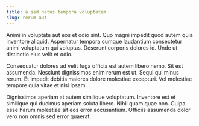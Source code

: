 ```yaml
---
title: a sed natus tempora voluptatem
slug: rerum aut
---
```


Animi in voluptate aut eos et odio sint. Quo magni impedit quod autem quia inventore aliquid. Aspernatur tempora cumque laudantium consectetur animi voluptatum qui voluptas. Deserunt corporis dolores id. Unde ut distinctio eius velit et odio.

Consequatur dolores ad velit fuga officia est autem libero nemo. Sit est assumenda. Nesciunt dignissimos enim rerum est ut. Sequi qui minus rerum. Et impedit debitis maiores dolore molestiae excepturi. Vel molestiae tempore quia vitae et nisi ipsam.

Dignissimos aperiam at autem similique voluptatum. Inventore est et similique qui ducimus aperiam soluta libero. Nihil quam quae non. Culpa esse harum molestiae sit eos error accusantium. Officiis assumenda dolor vero non omnis sed error quaerat.
